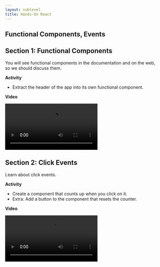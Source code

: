 ```yaml
---
layout: sublevel
title: Hands-On React
---
```


## Functional Components, Events

## Section 1: Functional Components

You will see functional components in the documentation and on the web, so we should discuss them.

**Activity**

* Extract the header of the app into its own functional component.

**Video**

<video src="https://s3-us-west-2.amazonaws.com/nddg-vids/lesson-03-a-functional-components.mp4" style="max-width: 60%;" controls></video>


## Section 2: Click Events

Learn about click events.

**Activity**

* Create a component that counts up when you click on it.
* Extra: Add a button to the component that resets the counter.

**Video**

<video src="https://s3-us-west-2.amazonaws.com/nddg-vids/lesson-03-b-on-click.mp4" style="max-width: 60%;" controls></video>